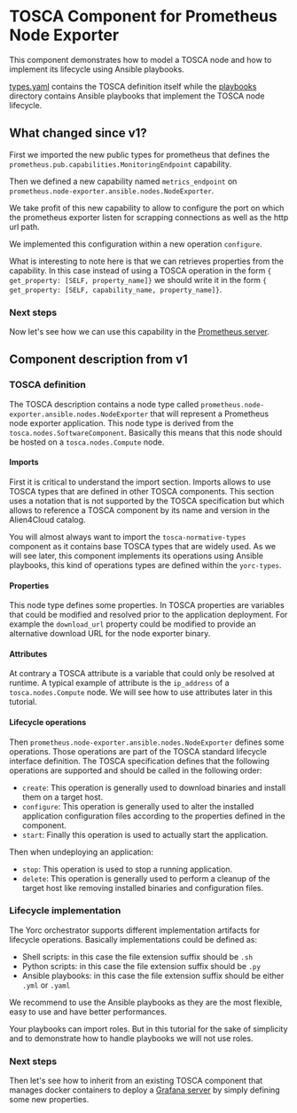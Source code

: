 # TOSCA Component for Prometheus Node Exporter

This component demonstrates how to model a TOSCA node and how to implement its lifecycle using Ansible playbooks.

[types.yaml](types.yaml) contains the TOSCA definition itself while the [playbooks](playbooks/) directory contains Ansible playbooks that implement the TOSCA node lifecycle.

## What changed since v1?

First we imported the new public types for prometheus that defines the
`prometheus.pub.capabilities.MonitoringEndpoint` capability.

Then we defined a new capability named `metrics_endpoint` on
`prometheus.node-exporter.ansible.nodes.NodeExporter`.

We take profit of this new capability to allow to configure the port on which the prometheus exporter listen
for scrapping connections as well as the http url path.

We implemented this configuration within a new operation `configure`.

What is interesting to note here is that we can retrieves properties from the capability.
In this case instead of using a TOSCA operation in the form `{ get_property: [SELF, property_name]}` we should
write it in the form `{ get_property: [SELF, capability_name, property_name]}`.

### Next steps

Now let's see how we can use this capability in the [Prometheus server](../../containers/ansible/README.md).

## Component description from v1

### TOSCA definition

The TOSCA description contains a node type called `prometheus.node-exporter.ansible.nodes.NodeExporter` that will
represent a Prometheus node exporter application.
This node type is derived from the `tosca.nodes.SoftwareComponent`. Basically this means that this node should
be hosted on a `tosca.nodes.Compute` node.

#### Imports

First it is critical to understand the import section. Imports allows to use TOSCA types that are defined in
other TOSCA components. This section uses a notation that is not supported by the TOSCA specification but
which allows to reference a TOSCA component by its name and version in the Alien4Cloud catalog.

You will almost always want to import the `tosca-normative-types` component as it contains base TOSCA types that
are widely used. As we will see later, this component implements its operations using Ansible playbooks, this kind of operations types are defined within the `yorc-types`.

#### Properties

This node type defines some properties. In TOSCA properties are variables that could be modified and resolved prior to the application deployment. For example the `download_url`  property could be modified to provide an alternative download URL for the node exporter binary.

#### Attributes

At contrary a TOSCA attribute is a variable that could only be resolved at runtime. A typical example of attribute is the `ip_address` of a `tosca.nodes.Compute` node. We will see how to use attributes later in this tutorial.

#### Lifecycle operations

Then `prometheus.node-exporter.ansible.nodes.NodeExporter` defines some operations. Those operations are part of the TOSCA standard lifecycle interface definition.
The TOSCA specification defines that the following operations are supported and should be called in the following order:

* `create`: This operation is generally used to download binaries and install them on a target host.
* `configure`: This operation is generally used to alter the installed application configuration files according to the properties defined in the component.
* `start`: Finally this operation is used to actually start the application.

Then when undeploying an application:

* `stop`: This operation is used to stop a running application.
* `delete`: This operation is generally used to perform a cleanup of the target host like removing installed binaries and configuration files.

### Lifecycle implementation

The Yorc orchestrator supports different implementation artifacts for lifecycle operations.
Basically implementations could be defined as:

* Shell scripts: in this case the file extension suffix should be `.sh`
* Python scripts: in this case the file extension suffix should be `.py`
* Ansible playbooks: in this case the file extension suffix should be either `.yml` or `.yaml`

We recommend to use the Ansible playbooks as they are the most flexible, easy to use and have better performances.

Your playbooks can import roles. But in this tutorial for the sake of simplicity and to demonstrate how to
handle playbooks we will not use roles.

### Next steps

Then let's see how to inherit from an existing TOSCA component that manages docker containers to deploy
a [Grafana server](../../../grafana/containers/ansible/README.md) by simply defining some new properties.
